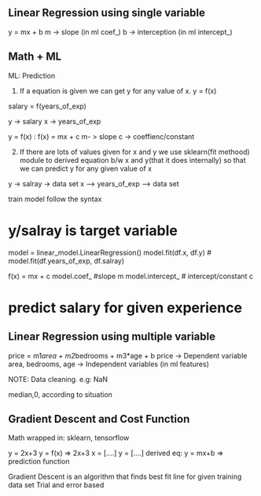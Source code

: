 Linear Regression using single variable
-----------------------------------------

y = mx + b
m -> slope (in ml coef_)
b -> interception (in ml intercept_)




Math + ML 
------------
ML: Prediction



1. If a equation is given we can get y for any value of x.  y = f(x)

salary = f(years_of_exp)

y -> salary
x -> years_of_exp

y = f(x) : f(x) =  mx + c 
m- > slope
c -> coeffienc/constant


2. If there are lots of values given for x and y we use sklearn(fit methood) module to derived equation b/w x and y(that it does internally)  so that we can predict y for any given value of x




y ->  salray -> data set 
x --> years_of_exp --> data set

train model follow the syntax


# y/salray is target variable

model = linear_model.LinearRegression()
model.fit(df.x,  df.y) # model.fit(df.years_of_exp,  df.salray)


f(x) =  mx + c 
model.coef_ #slope m
model.intercept_ # intercept/constant c


# predict salary for given experience







Linear Regression using multiple variable
------------------------------------------
price = m1*area + m2*bedrooms + m3*age + b
price -> Dependent variable
area, bedrooms, age ->  Independent variables (in ml features)


NOTE: Data cleaning. e.g: NaN

median,0, according to situation


Gradient Descent and Cost Function
---------------------------------------
Math wrapped in:  sklearn, tensorflow

y = 2x+3
y = f(x) => 2x+3
x = [....]
y = [....]
derived eq: y = mx+b => prediction function


Gradient Descent  is an algorithm that finds best fit line for given training data set
Trial and error based 














